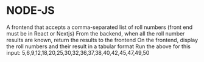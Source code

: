# NODE-JS
A frontend that accepts a comma-separated list of roll numbers (front end must be in React or Nextjs)
From the backend, when all the roll number results are known, return the results to the frontend
On the frontend, display the roll numbers and their result in a tabular format
Run the above for this input: 5,6,9,12,18,20,25,30,32,36,37,38,40,42,45,47,49,50
